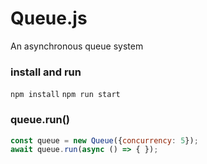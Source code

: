 # Queue.js

An asynchronous queue system

### install and run

`npm install`
`npm run start`

### queue.run()

```javascript
const queue = new Queue({concurrency: 5});
await queue.run(async () => { });
```
